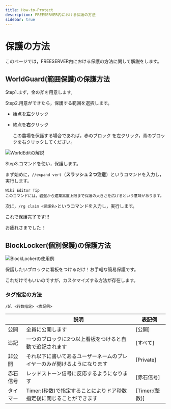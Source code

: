 ```yaml
---
title: How-to-Protect
description: FREESERVER内における保護の方法
sidebar: true
---
```

# 保護の方法

このページでは，FREESERVER内における保護の方法に関して解説をします。

## WorldGuard(範囲保護)の保護方法

Step1.まず，金の斧を用意します。    <item-sprite name="golden-axe" :scale="1">

Step2.用意ができたら，保護する範囲を選択します。

- 始点を**左**クリック
- 終点を**右**クリック

    この農場を保護する場合であれば，赤のブロック を左クリック，青のブロックを右クリックしてください。

![WorldEditの解説](https://i.imgur.com/k3F5gK6.png)

Step3.コマンドを使い，保護します。

まず始めに，`//expand vert`（**スラッシュ２つ注意**）というコマンドを入力し，実行します。

    Wiki Editor Tip
    このコマンドには，岩盤から建築高度上限まで保護の大きさを広げるという意味があります。
次に，`/rg claim <保護名>`というコマンドを入力し，実行します。

これで保護完了です!!!

お疲れさまでした！

## BlockLocker(個別保護)の保護方法

![BlockLockerの使用例](https://i.imgur.com/6PmoAHW.png)

保護したいブロックに看板をつけるだけ！お手軽な簡易保護です。

これだけでもいいのですが，カスタマイズする方法が存在します。

### タグ指定の方法

    /bl <行数指定> <表記例>

|          | 説明 | 表記例  |
| --- | --- | ---|
| 公開 | 全員に公開します | [公開]  |
| 追記 | 一つのブロックに2つ以上看板をつけると自動で追記されます  | [すべて]|
| 非公開| それ以下に書いてあるユーザーネームのプレイヤーのみが開けるようになります | [Private]|
| 赤石信号 | レッドストーン信号に反応するようになります| [赤石信号]|
| タイマー | Timer:(秒数)で指定することによりドア秒数指定後に閉じることができます| [Timer:(整数)] |